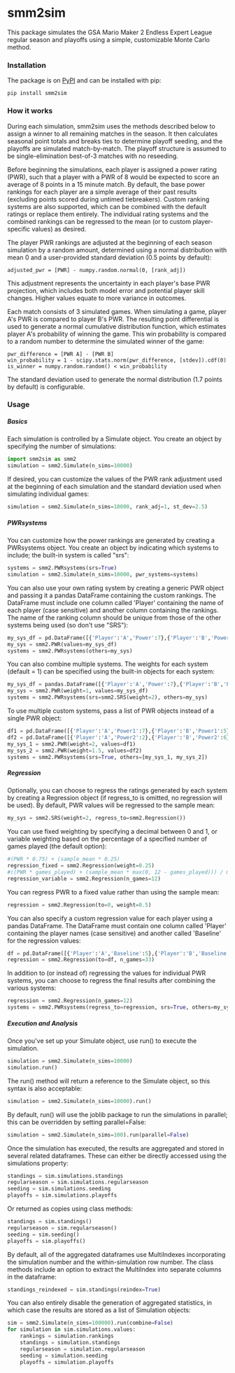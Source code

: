 # smm2sim

This package simulates the GSA Mario Maker 2 Endless Expert League regular season and playoffs using a simple, customizable Monte Carlo method.

### Installation

The package is on [PyPI] and can be installed with pip:

```
pip install smm2sim
```

### How it works

During each simulation, smm2sim uses the methods described below to assign a winner to all remaining matches in the season. It then calculates seasonal point totals and breaks ties to determine playoff seeding, and the playoffs are simulated match-by-match. The playoff structure is assumed to be single-elimination best-of-3 matches with no reseeding.

Before beginning the simulations, each player is assigned a power rating (PWR), such that a player with a PWR of 8 would be expected to score an average of 8 points in a 15 minute match. By default, the base power rankings for each player are a simple average of their past results (excluding points scored during untimed tiebreakers). Custom ranking systems are also supported, which can be combined with the default ratings or replace them entirely. The individual rating systems and the combined rankings can be regressed to the mean (or to custom player-specific values) as desired.

The player PWR rankings are adjusted at the beginning of each season simulation by a random amount, determined using a normal distribution with mean 0 and a user-provided standard deviation (0.5 points by default):
```
adjusted_pwr = [PWR] - numpy.random.normal(0, [rank_adj])
```
    
This adjustment represents the uncertainty in each player's base PWR projection, which includes both model error and potential player skill changes. Higher values equate to more variance in outcomes.

Each match consists of 3 simulated games. When simulating a game, player A's PWR is compared to player B's PWR. The resulting point differential is used to generate a normal cumulative distribution function, which estimates player A's probability of winning the game. This win probability is compared to a random number to determine the simulated winner of the game:
```
pwr_difference = [PWR A] - [PWR B]
win_probability = 1 - scipy.stats.norm(pwr_difference, [stdev]).cdf(0)
is_winner = numpy.random.random() < win_probability
```

The standard deviation used to generate the normal distribution (1.7 points by default) is configurable.

### Usage

##### Basics

Each simulation is controlled by a Simulate object. You create an object by specifying the number of simulations:
```python
import smm2sim as smm2
simulation = smm2.Simulate(n_sims=10000)
```
    
If desired, you can customize the values of the PWR rank adjustment used at the beginning of each simulation and the standard deviation used when simulating individual games:
```python
simulation = smm2.Simulate(n_sims=10000, rank_adj=1, st_dev=2.5)
```    
##### PWRsystems
    
You can customize how the power rankings are generated by creating a PWRsystems object. You create an object by indicating which systems to include; the built-in system is called "srs":
```python
systems = smm2.PWRsystems(srs=True)
simulation = smm2.Simulate(n_sims=10000, pwr_systems=systems)
```

You can also use your own rating system by creating a generic PWR object and passing it a pandas DataFrame containing the custom rankings. The DataFrame must include one column called 'Player' containing the name of each player (case sensitive) and another column containing the rankings. The name of the ranking column should be unique from those of the other systems being used (so don't use "SRS"):
```python
my_sys_df = pd.DataFrame([{'Player':'A','Power':7},{'Player':'B','Power':5}])
my_sys = smm2.PWR(values=my_sys_df)
systems = smm2.PWRsystems(others=my_sys)
```

You can also combine multiple systems. The weights for each system (default = 1) can be specified using the built-in objects for each system:
```python
my_sys_df = pandas.DataFrame([{'Player':'A','Power':7},{'Player':'B','Power':5}])
my_sys = smm2.PWR(weight=1, values=my_sys_df)
systems = smm2.PWRsystems(srs=smm2.SRS(weight=2), others=my_sys)
```

To use multiple custom systems, pass a list of PWR objects instead of a single PWR object:
```python
df1 = pd.DataFrame([{'Player':'A','Power1':7},{'Player':'B','Power1':5}])
df2 = pd.DataFrame([{'Player':'A','Power2':2},{'Player':'B','Power2':6}])
my_sys_1 = smm2.PWR(weight=2, values=df1)
my_sys_2 = smm2.PWR(weight=1.5, values=df2)
systems = smm2.PWRsystems(srs=True, others=[my_sys_1, my_sys_2])
```

##### Regression

Optionally, you can choose to regress the ratings generated by each system by creating a Regression object (if regress_to is omitted, no regression will be used). By default, PWR values will be regressed to the sample mean:
```python
my_sys = smm2.SRS(weight=2, regress_to=smm2.Regression())
```

You can use fixed weighting by specifying a decimal between 0 and 1, or variable weighting based on the percentage of a specified number of games played (the default option):
```python
#(PWR * 0.75) + (sample_mean * 0.25)
regression_fixed = smm2.Regression(weight=0.25)
#((PWR * games_played) + (sample_mean * max(0, 12 - games_played))) / max(12, games_played)
regression_variable = smm2.Regression(n_games=12)
```
    
You can regress PWR to a fixed value rather than using the sample mean:
```python
regression = smm2.Regression(to=0, weight=0.5)
```
    
You can also specify a custom regression value for each player using a pandas DataFrame. The DataFrame must contain one column called 'Player' containing the player names (case sensitive) and another called 'Baseline' for the regression values:
```python
df = pd.DataFrame([{'Player':'A','Baseline':5},{'Player':'B','Baseline':8}])
regression = smm2.Regression(to=df, n_games=33)
```
    
In addition to (or instead of) regressing the values for individual PWR systems, you can choose to regress the final results after combining the various systems:
```python
regression = smm2.Regression(n_games=12)
systems = smm2.PWRsystems(regress_to=regression, srs=True, others=my_sys)
```

##### Execution and Analysis

Once you've set up your Simulate object, use run() to execute the simulation.
```python
simulation = smm2.Simulate(n_sims=10000)
simulation.run()
```
    
The run() method will return a reference to the Simulate object, so this syntax is also acceptable:
```python
simulation = smm2.Simulate(n_sims=10000).run()
```

By default, run() will use the joblib package to run the simulations in parallel; this can be overridden by setting parallel=False:
```python
simulation = smm2.Simulate(n_sims=100).run(parallel=False)
```
    
Once the simulation has executed, the results are aggregated and stored in several related dataframes. These can either be directly accessed using the simulations property:
```python
standings = sim.simulations.standings
regularseason = sim.simulations.regularseason
seeding = sim.simulations.seeding
playoffs = sim.simulations.playoffs
```

Or returned as copies using class methods:
```python
standings = sim.standings()
regularseason = sim.regularseason()
seeding = sim.seeding()
playoffs = sim.playoffs()
```

By default, all of the aggregated dataframes use MultiIndexes incorporating the simulation number and the within-simulation row number. The class methods include an option to extract the MultiIndex into separate columns in the dataframe:
```python
standings_reindexed = sim.standings(reindex=True)
```

You can also entirely disable the generation of aggregated statistics, in which case the results are stored as a list of Simulation objects:
```python
sim = smm2.Simulate(n_sims=100000).run(combine=False)
for simulation in sim.simulations.values:
    rankings = simulation.rankings
    standings = simulation.standings
    regularseason = simulation.regularseason
    seeding = simulation.seeding
    playoffs = simulation.playoffs
```

[//]: #
   [PyPI]: <https://pypi.org/project/smm2sim/>
